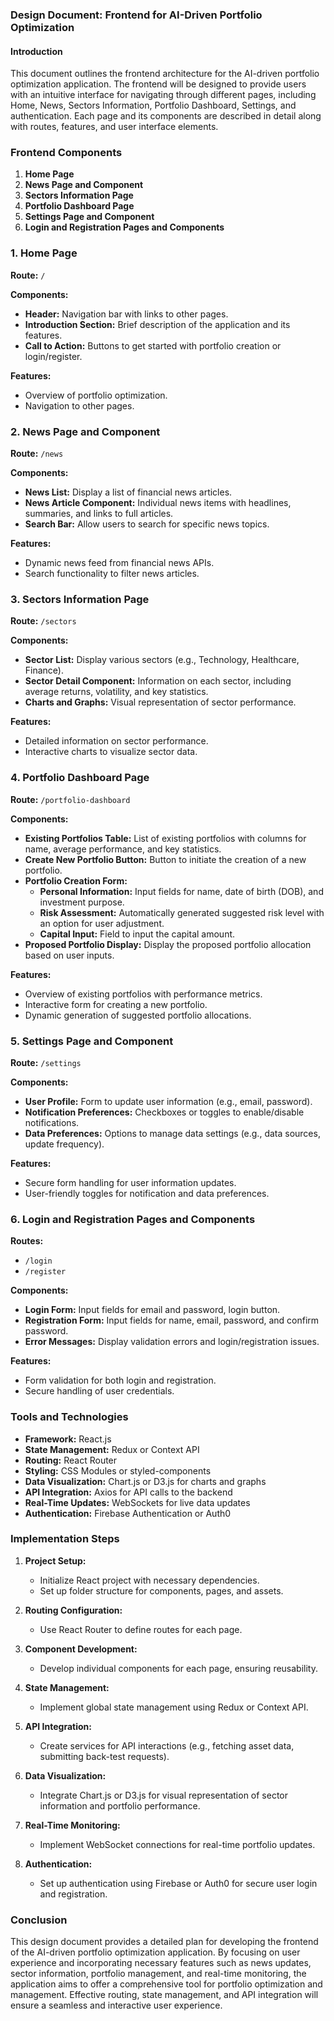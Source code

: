 ### Design Document: Frontend for AI-Driven Portfolio Optimization

#### Introduction
This document outlines the frontend architecture for the AI-driven portfolio optimization application. The frontend will be designed to provide users with an intuitive interface for navigating through different pages, including Home, News, Sectors Information, Portfolio Dashboard, Settings, and authentication. Each page and its components are described in detail along with routes, features, and user interface elements.

### Frontend Components

1. **Home Page**
2. **News Page and Component**
3. **Sectors Information Page**
4. **Portfolio Dashboard Page**
5. **Settings Page and Component**
6. **Login and Registration Pages and Components**

### 1. Home Page

**Route:** `/`

**Components:**
- **Header:** Navigation bar with links to other pages.
- **Introduction Section:** Brief description of the application and its features.
- **Call to Action:** Buttons to get started with portfolio creation or login/register.

**Features:**
- Overview of portfolio optimization.
- Navigation to other pages.

### 2. News Page and Component

**Route:** `/news`

**Components:**
- **News List:** Display a list of financial news articles.
- **News Article Component:** Individual news items with headlines, summaries, and links to full articles.
- **Search Bar:** Allow users to search for specific news topics.

**Features:**
- Dynamic news feed from financial news APIs.
- Search functionality to filter news articles.

### 3. Sectors Information Page

**Route:** `/sectors`

**Components:**
- **Sector List:** Display various sectors (e.g., Technology, Healthcare, Finance).
- **Sector Detail Component:** Information on each sector, including average returns, volatility, and key statistics.
- **Charts and Graphs:** Visual representation of sector performance.

**Features:**
- Detailed information on sector performance.
- Interactive charts to visualize sector data.

### 4. Portfolio Dashboard Page

**Route:** `/portfolio-dashboard`

**Components:**
- **Existing Portfolios Table:** List of existing portfolios with columns for name, average performance, and key statistics.
- **Create New Portfolio Button:** Button to initiate the creation of a new portfolio.
- **Portfolio Creation Form:**
  - **Personal Information:** Input fields for name, date of birth (DOB), and investment purpose.
  - **Risk Assessment:** Automatically generated suggested risk level with an option for user adjustment.
  - **Capital Input:** Field to input the capital amount.
- **Proposed Portfolio Display:** Display the proposed portfolio allocation based on user inputs.

**Features:**
- Overview of existing portfolios with performance metrics.
- Interactive form for creating a new portfolio.
- Dynamic generation of suggested portfolio allocations.

### 5. Settings Page and Component

**Route:** `/settings`

**Components:**
- **User Profile:** Form to update user information (e.g., email, password).
- **Notification Preferences:** Checkboxes or toggles to enable/disable notifications.
- **Data Preferences:** Options to manage data settings (e.g., data sources, update frequency).

**Features:**
- Secure form handling for user information updates.
- User-friendly toggles for notification and data preferences.

### 6. Login and Registration Pages and Components

**Routes:**
- `/login`
- `/register`

**Components:**
- **Login Form:** Input fields for email and password, login button.
- **Registration Form:** Input fields for name, email, password, and confirm password.
- **Error Messages:** Display validation errors and login/registration issues.

**Features:**
- Form validation for both login and registration.
- Secure handling of user credentials.

### Tools and Technologies

- **Framework:** React.js
- **State Management:** Redux or Context API
- **Routing:** React Router
- **Styling:** CSS Modules or styled-components
- **Data Visualization:** Chart.js or D3.js for charts and graphs
- **API Integration:** Axios for API calls to the backend
- **Real-Time Updates:** WebSockets for live data updates
- **Authentication:** Firebase Authentication or Auth0

### Implementation Steps

1. **Project Setup:**
   - Initialize React project with necessary dependencies.
   - Set up folder structure for components, pages, and assets.

2. **Routing Configuration:**
   - Use React Router to define routes for each page.

3. **Component Development:**
   - Develop individual components for each page, ensuring reusability.

4. **State Management:**
   - Implement global state management using Redux or Context API.

5. **API Integration:**
   - Create services for API interactions (e.g., fetching asset data, submitting back-test requests).

6. **Data Visualization:**
   - Integrate Chart.js or D3.js for visual representation of sector information and portfolio performance.

7. **Real-Time Monitoring:**
   - Implement WebSocket connections for real-time portfolio updates.

8. **Authentication:**
   - Set up authentication using Firebase or Auth0 for secure user login and registration.

### Conclusion

This design document provides a detailed plan for developing the frontend of the AI-driven portfolio optimization application. By focusing on user experience and incorporating necessary features such as news updates, sector information, portfolio management, and real-time monitoring, the application aims to offer a comprehensive tool for portfolio optimization and management. Effective routing, state management, and API integration will ensure a seamless and interactive user experience.

